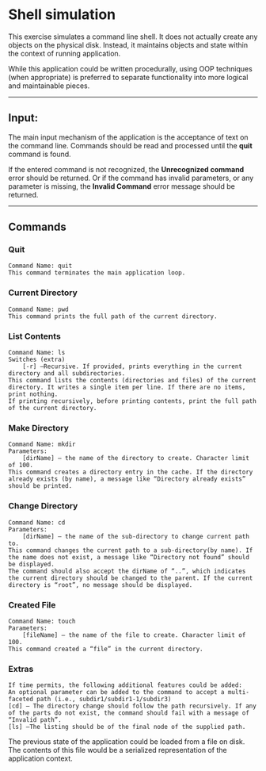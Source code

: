 # Shell simulation

This exercise simulates a command line shell. It does not actually create any objects on the physical disk. Instead, it maintains objects and state within the context of running application.

While this application could be written procedurally, using OOP techniques (when appropriate) is preferred to separate functionality into more logical and maintainable pieces.

--------------

## Input:

The main input mechanism of the application is the acceptance of text on the command line. Commands should be read and processed until the **quit** command is found.

If the entered command is not recognized, the **Unrecognized command** error should be returned. Or if the command has invalid parameters, or any parameter is missing, the **Invalid Command** error message should be returned.

--------------

## Commands

### **Quit**

    Command Name: quit
    This command terminates the main application loop.

### **Current Directory**

    Command Name: pwd
    This command prints the full path of the current directory.

### **List Contents**

    Command Name: ls
    Switches (extra)
        [-r] –Recursive. If provided, prints everything in the current directory and all subdirectories.
    This command lists the contents (directories and files) of the current directory. It writes a single item per line. If there are no items, print nothing.
    If printing recursively, before printing contents, print the full path of the current directory.

### **Make Directory**

    Command Name: mkdir
    Parameters:
        [dirName] – the name of the directory to create. Character limit of 100.
    This command creates a directory entry in the cache. If the directory already exists (by name), a message like “Directory already exists” should be printed.

### **Change Directory**

    Command Name: cd
    Parameters:
        [dirName] – the name of the sub-directory to change current path to.
    This command changes the current path to a sub-directory(by name). If the name does not exist, a message like “Directory not found” should be displayed.
    The command should also accept the dirName of “..”, which indicates the current directory should be changed to the parent. If the current directory is “root”, no message should be displayed.

### **Created File**

    Command Name: touch
    Parameters:
        [fileName] – the name of the file to create. Character limit of 100.
    This command created a “file” in the current directory.

### **Extras**

    If time permits, the following additional features could be added:
    An optional parameter can be added to the command to accept a multi-faceted path (i.e., subdir1/subdir1-1/subdir3)
    [cd] – The directory change should follow the path recursively. If any of the parts do not exist, the command should fail with a message of “Invalid path”.
    [ls] –The listing should be of the final node of the supplied path.

The previous state of the application could be loaded from a file on disk. The contents of this file would be a serialized representation of the application context.